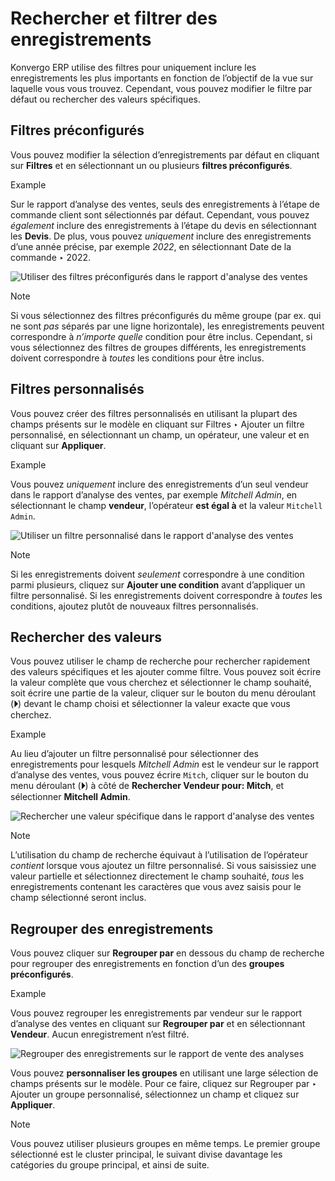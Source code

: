 # Rechercher et filtrer des enregistrements

Konvergo ERP utilise des filtres pour uniquement inclure les enregistrements les plus
importants en fonction de l’objectif de la vue sur laquelle vous vous trouvez.
Cependant, vous pouvez modifier le filtre par défaut ou rechercher des valeurs
spécifiques.

## Filtres préconfigurés

Vous pouvez modifier la sélection d’enregistrements par défaut en cliquant sur
**Filtres** et en sélectionnant un ou plusieurs **filtres préconfigurés**.

<div class="alert alert-success">
<p class="alert-title">
Example</p><p>Sur le rapport d’analyse des ventes, seuls des enregistrements à l’étape de commande client sont sélectionnés par défaut. Cependant, vous pouvez <em>également</em> inclure des enregistrements à l’étape du devis en sélectionnant les <b>Devis</b>. De plus, vous pouvez <em>uniquement</em> inclure des enregistrements d’une année précise, par exemple <em>2022</em>, en sélectionnant Date de la commande ‣ 2022.</p>
<img alt="Utiliser des filtres préconfigurés dans le rapport d'analyse des ventes" class="align-center" src="../../_images/preconfigured-filters.png"/>
</div> <div class="alert alert-primary">
<p class="alert-title">
Note</p><p>Si vous sélectionnez des filtres préconfigurés du même groupe (par ex. qui ne sont <em>pas</em> séparés par une ligne horizontale), les enregistrements peuvent correspondre à <em>n’importe quelle</em> condition pour être inclus. Cependant, si vous sélectionnez des filtres de groupes différents, les enregistrements doivent correspondre à <em>toutes</em> les conditions pour être inclus.</p>
</div>

## Filtres personnalisés

Vous pouvez créer des filtres personnalisés en utilisant la plupart des champs
présents sur le modèle en cliquant sur Filtres ‣ Ajouter un filtre
personnalisé, en sélectionnant un champ, un opérateur, une valeur et en
cliquant sur **Appliquer**.

<div class="alert alert-success">
<p class="alert-title">
Example</p><p>Vous pouvez <em>uniquement</em> inclure des enregistrements d’un seul vendeur dans le rapport d’analyse des ventes, par exemple <em>Mitchell Admin</em>, en sélectionnant le champ <b>vendeur</b>, l’opérateur <b>est égal à</b> et la valeur <code>Mitchell Admin</code>.</p>
<img alt="Utiliser un filtre personnalisé dans le rapport d'analyse des ventes" class="align-center" src="../../_images/custom-filter.png"/>
</div> <div class="alert alert-primary">
<p class="alert-title">
Note</p><p>Si les enregistrements doivent <em>seulement</em> correspondre à une condition parmi plusieurs, cliquez sur <b>Ajouter une condition</b> avant d’appliquer un filtre personnalisé. Si les enregistrements doivent correspondre à <em>toutes</em> les conditions, ajoutez plutôt de nouveaux filtres personnalisés.</p>
</div>

## Rechercher des valeurs

Vous pouvez utiliser le champ de recherche pour rechercher rapidement des
valeurs spécifiques et les ajouter comme filtre. Vous pouvez soit écrire la
valeur complète que vous cherchez et sélectionner le champ souhaité, soit
écrire une partie de la valeur, cliquer sur le bouton du menu déroulant
(**⏵**) devant le champ choisi et sélectionner la valeur exacte que vous
cherchez.

<div class="alert alert-success">
<p class="alert-title">
Example</p><p>Au lieu d’ajouter un filtre personnalisé pour sélectionner des enregistrements pour lesquels <em>Mitchell Admin</em> est le vendeur sur le rapport d’analyse des ventes, vous pouvez écrire <code>Mitch</code>, cliquer sur le bouton du menu déroulant (<b>⏵</b>) à côté de <b>Rechercher Vendeur pour: Mitch</b>, et sélectionner <b>Mitchell Admin</b>.</p>
<img alt="Rechercher une valeur spécifique dans le rapport d'analyse des ventes" class="align-center" src="../../_images/search-values.png"/>
</div> <div class="alert alert-primary">
<p class="alert-title">
Note</p><p>L’utilisation du champ de recherche équivaut à l’utilisation de l’opérateur <em>contient</em> lorsque vous ajoutez un filtre personnalisé. Si vous saisissiez une valeur partielle et sélectionnez directement le champ souhaité, <em>tous</em> les enregistrements contenant les caractères que vous avez saisis pour le champ sélectionné seront inclus.</p>
</div>

## Regrouper des enregistrements

Vous pouvez cliquer sur **Regrouper par** en dessous du champ de recherche
pour regrouper des enregistrements en fonction d’un des **groupes
préconfigurés**.

<div class="alert alert-success">
<p class="alert-title">
Example</p><p>Vous pouvez regrouper les enregistrements par vendeur sur le rapport d’analyse des ventes en cliquant sur <b>Regrouper par</b> et en sélectionnant <b>Vendeur</b>. Aucun enregistrement n’est filtré.</p>
<img alt="Regrouper des enregistrements sur le rapport de vente des analyses" class="align-center" src="../../_images/group.png"/>
</div>

Vous pouvez **personnaliser les groupes** en utilisant une large sélection de
champs présents sur le modèle. Pour ce faire, cliquez sur Regrouper par ‣
Ajouter un groupe personnalisé, sélectionnez un champ et cliquez sur
**Appliquer**.

<div class="alert alert-primary">
<p class="alert-title">
Note</p><p>Vous pouvez utiliser plusieurs groupes en même temps. Le premier groupe sélectionné est le cluster principal, le suivant divise davantage les catégories du groupe principal, et ainsi de suite.</p>
</div>

